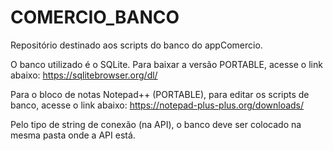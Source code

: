 # COMERCIO_BANCO
Repositório destinado aos scripts do banco do appComercio.

O banco utilizado é o SQLite.
Para baixar a versão PORTABLE, acesse o link abaixo:
https://sqlitebrowser.org/dl/

Para o bloco de notas Notepad++ (PORTABLE), para editar os 
scripts de banco, acesse o link abaixo:
https://notepad-plus-plus.org/downloads/

Pelo tipo de string de conexão (na API), o banco deve ser
colocado na mesma pasta onde a API está.
